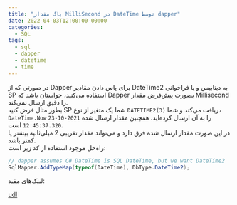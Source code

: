 ```yaml
---
title: "باگ مقدار MilliSecond در DateTime توسط dapper"
date: 2022-04-03T12:00:00-00:00
categories:
  - SQL
tags:
  - sql
  - dapper
  - datetime
  - time
---
```


در صورتی که از Dapper برای پاس دادن مقادیر DateTime2 به دیتابیس و یا فراخوانی SP استفاده می‌کنید، حواستان باشد که Dapper بصورت پیش‌فرض مقدار Millisecond را دقیق ارسال نمی‌کند.  
بطور مثال فرض کنید SP شما یک متغیر از نوع `DATETIME2(3)` دریافت می‌کند و شما `DateTime.Now` را به آن ارسال کرده‌اید. همچنین مقدار ارسال شده `2021-10-23 12:45:37.320` است.  
در این صورت مقدار ارسال شده فرق دارد و می‌تواند مقدار تقریبی 2 میلی‌ثانیه بیشتر یا کمتر باشد.  
راه‌حل موجود استفاده از کد زیر است:  

```c#
// dapper assumes C# DateTime is SQL DateTime, but we want DateTime2
SqlMapper.AddTypeMap(typeof(DateTime), DbType.DateTime2);
```

لینک‌های مفید:  

[udl](https://github.com/DapperLib/Dapper/issues/1511)  